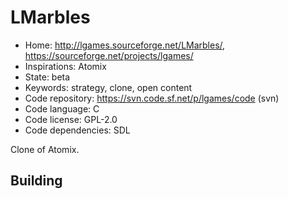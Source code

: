 # LMarbles

- Home: http://lgames.sourceforge.net/LMarbles/, https://sourceforge.net/projects/lgames/
- Inspirations: Atomix
- State: beta
- Keywords: strategy, clone, open content
- Code repository: https://svn.code.sf.net/p/lgames/code (svn)
- Code language: C
- Code license: GPL-2.0
- Code dependencies: SDL

Clone of Atomix.

## Building

